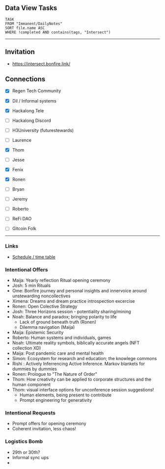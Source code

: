 ## Data View Tasks
```dataview
TASK 
FROM "Immanent/DailyNotes"
SORT file.name ASC
WHERE !completed AND contains(tags, "Intersect")
```
---

## Invitation
- https://intersect.bonfire.link/

## Connections
- [x] Regen Tech Community
- [x] Dil / Informal systems
- [x] Hackalong Tele
- [ ] Hackalong Discord
- [ ] H3University (futurestewards)
- [ ] Laurence
- [x] Thom
- [ ] Jesse
- [x] Fenix
- [x] Ronen
- [ ] Bryan
- [ ] Jeremy
- [ ] Roberto
- [ ] ReFi DAO
- [ ] Gitcoin Folk


---

### Links
- [Schedule / time table](https://docs.google.com/spreadsheets/d/12GQaUCCpwq8pkU-s8R18koTE_NU9xKDk2G1ew1tUriY/edit?usp=sharing)

### Intentional Offers
- Maija: Yearly reflection Ritual opening ceremony
- Josh: 5 min Rituals
- Ome: Bonfire journey and personal insights and innervoice around unstewarding noncollectives
- Ximena: Dreams and dream practice introspection excercise
- Ronen: Open Colective Strategy 
- Josh: Three Horizons session - potentiality sharing/mining
- Noah: Balance and paradox; bringing polarity to life
	- Lack of ground beneath truth (Ronen)
	- Dilemma navigation (Maija)
- Maija: Epistemic Security
- Roberto: Human systems and individuals, games
- Noah: Ultimate reality symbols, biblically accurate angels (NFT collection XD)
- Maija: Post pandemic care and mental health
- Simon: Ecosystem for research and education; the knowlege commons
- Rishi : Actively Inferrencing Active Inference. Markov blankets for dummies by dummies
- Ronen: Prologue to "The Nature of Order"
- Thom: How creativity can be applied to corporate structures and the human component
- Thom: visual interface options for unconference session suggestions!
	- Human elements, being present to contribute
	- Prompt engineering for generativity

### Intentional Requests
- Prompt offers for opening ceremony
- Coherent invitation, less chaos!

### Logistics Bomb
- 29th or 30th?
- Informal sync ups 
- 

























